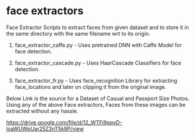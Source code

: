 # face extractors

Face Extractor Scripts to extract faces from given dataset and to store it in the same directory with the same filename wrt to its origin.

1. face_extractor_caffe.py - Uses pretrained DNN with Caffe Model for face detection.

2. face_extractor_cascade.py - Uses HaarCascade Classifiers for face detection.

3. face_extractor_fr.py - Uses face_recognition Library for extracting face_locations and later on clipping it from the original image.

Below Link is the source for a Dataset of Casual and Passport Size Photos. Using any of the above Face extractors, Faces from these images can be extracted without any hassle.

https://drive.google.com/file/d/12_WTFi9ppvD-loaWUWpUar25Z3nT5k9P/view
